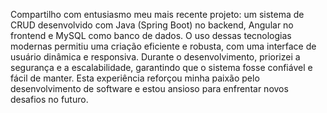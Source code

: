 Compartilho com entusiasmo meu mais recente projeto: um sistema de CRUD desenvolvido com Java (Spring Boot) no backend, Angular no frontend e MySQL como banco de dados. O uso dessas tecnologias modernas permitiu uma criação eficiente e robusta, com uma interface de usuário dinâmica e responsiva. Durante o desenvolvimento, priorizei a segurança e a escalabilidade, garantindo que o sistema fosse confiável e fácil de manter. Esta experiência reforçou minha paixão pelo desenvolvimento de software e estou ansioso para enfrentar novos desafios no futuro. 
